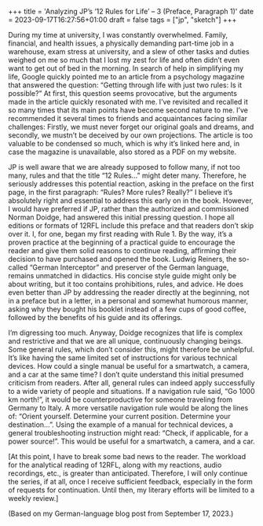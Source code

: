 +++
title = 'Analyzing JP’s ’12 Rules for Life’ – 3 (Preface, Paragraph 1)'
date = 2023-09-17T16:27:56+01:00
draft = false
tags = ["jp", "sketch"]
+++

During my time at university, I was constantly overwhelmed. Family, financial, and health issues, a physically demanding part-time job in a warehouse, exam stress at university, and a slew of other tasks and duties weighed on me so much that I lost my zest for life and often didn’t even want to get out of bed in the morning. In search of help in simplifying my life, Google quickly pointed me to an article from a psychology magazine that answered the question: “Getting through life with just two rules: Is it possible?” At first, this question seems provocative, but the arguments made in the article quickly resonated with me. I’ve revisited and recalled it so many times that its main points have become second nature to me. I’ve recommended it several times to friends and acquaintances facing similar challenges: Firstly, we must never forget our original goals and dreams, and secondly, we mustn’t be deceived by our own projections. The article is too valuable to be condensed so much, which is why it’s linked here and, in case the magazine is unavailable, also stored as a PDF on my website.

JP is well aware that we are already supposed to follow many, if not too many, rules and that the title “12 Rules…” might deter many. Therefore, he seriously addresses this potential reaction, asking in the preface on the first page, in the first paragraph: “Rules? More rules? Really?” I believe it’s absolutely right and essential to address this early on in the book. However, I would have preferred if JP, rather than the authorized and commissioned Norman Doidge, had answered this initial pressing question. I hope all editions or formats of 12RFL include this preface and that readers don’t skip over it. I, for one, began my first reading with Rule 1. By the way, it’s a proven practice at the beginning of a practical guide to encourage the reader and give them solid reasons to continue reading, affirming their decision to have purchased and opened the book. Ludwig Reiners, the so-called “German Interceptor” and preserver of the German language, remains unmatched in didactics. His concise style guide might only be about writing, but it too contains prohibitions, rules, and advice. He does even better than JP by addressing the reader directly at the beginning, not in a preface but in a letter, in a personal and somewhat humorous manner, asking why they bought his booklet instead of a few cups of good coffee, followed by the benefits of his guide and its offerings.

I’m digressing too much. Anyway, Doidge recognizes that life is complex and restrictive and that we are all unique, continuously changing beings. Some general rules, which don’t consider this, might therefore be unhelpful. It’s like having the same limited set of instructions for various technical devices. How could a single manual be useful for a smartwatch, a camera, and a car at the same time? I don’t quite understand this initial presumed criticism from readers. After all, general rules can indeed apply successfully to a wide variety of people and situations. If a navigation rule said, “Go 1000 km north!”, it would be counterproductive for someone traveling from Germany to Italy. A more versatile navigation rule would be along the lines of: “Orient yourself. Determine your current position. Determine your destination…”. Using the example of a manual for technical devices, a general troubleshooting instruction might read: “Check, if applicable, for a power source!”. This would be useful for a smartwatch, a camera, and a car.

[At this point, I have to break some bad news to the reader. The workload for the analytical reading of 12RFL, along with my reactions, audio recordings, etc., is greater than anticipated. Therefore, I will only continue the series, if at all, once I receive sufficient feedback, especially in the form of requests for continuation. Until then, my literary efforts will be limited to a weekly review.]

(Based on my German-language blog post from September 17, 2023.)